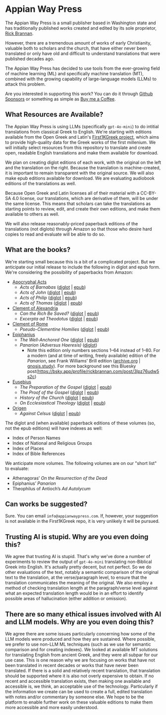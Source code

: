 # Appian Way Press

The Appian Way Press is a small publisher based in Washington state and has traditionally published works created and edited by its sole proprietor, [Rick Brannan](https://github.com/RickBrannan).

However, there are a tremendous amount of works of early Christianity, valuable both to scholars and the church, that have either never been translated or only have old and difficult to understand translations that were published decades ago.

The Appian Way Press has decided to use tools from the ever-growing field of machine learning (ML) and specifically machine translation (MT), combined with the growing capability of large-language models (LLMs) to attack this problem.

Are you interested in supporting this work? You can do it through [Github Sponsors](https://github.com/sponsors/RickBrannan) or something as simple as [Buy me a Coffee](https://buymeacoffee.com/rickbrannan).

## What Resources are Available?

The Appian Way Press is using LLMs (specifically `gpt-4o-mini`) to do intitial translations from classical Greek to English. We're starting with editions available from the Open Greek and Latin's [First1KGreek project](https://github.com/opengreekandlatin/First1KGreek), which aims to provide high-quality data for the Greek works of the first millenium. We will initially select resources from this repository to translate and create open, readable English translations and make them available for download.

We plan on creating diglot editions of each work, with the original on the left and the translation on the right. Because the translation is machine-created, it is important to remain transparent with the original source. We will also make epub editions available for download. We are evaluating audiobook editions of the translations as well.

Because Open Greek and Latin licenses all of their material with a CC-BY-SA 4.0 license, our translations, which are derivative of them, will be under the same license. This means that scholars can take the translations as starting points to review, edit, and create their own editions, and make them available to others as well.

We will also release reasonably-priced paperback editions of the translations (not diglots) through Amazon so that those who desire hard copies to read and evaluate will be able to do so.

## What are the books?

We're starting small because this is a bit of a complicated project. But we anticipate our initial release to include the following in diglot and epub form. We're considering the possibility of paperbacks from Amazon:

* [Apocryphal Acts](https://github.com/AppianWayPress/ApocryphalActs)
  * _Acts of Barnabas_ ([diglot](https://raw.githubusercontent.com/AppianWayPress/ApocryphalActs/main/diglot/diglot-ActaBarnabae.pdf) | [epub](https://raw.githubusercontent.com/AppianWayPress/ApocryphalActs/main/epub/epub-ActaBarnabae.epub))
  * _Acts of John_ ([diglot](https://raw.githubusercontent.com/AppianWayPress/ApocryphalActs/main/diglot/diglot-ActaJoannis.pdf) | [epub](https://raw.githubusercontent.com/AppianWayPress/ApocryphalActs/main/epub/epub-ActaJoannis.epub))
  * _Acts of Philip_ ([diglot](https://raw.githubusercontent.com/AppianWayPress/ApocryphalActs/main/diglot/diglot-ActaPhilippi.pdf) | [epub](https://raw.githubusercontent.com/AppianWayPress/ApocryphalActs/main/epub/epub-ActaPhilippi.epub))
  * _Acts of Thomas_ ([diglot](https://raw.githubusercontent.com/AppianWayPress/ApocryphalActs/main/diglot/diglot-ActaThomae.pdf) | [epub](https://raw.githubusercontent.com/AppianWayPress/ApocryphalActs/main/epub/epub-ActaThomae.epub))
* [Clement of Alexandria](https://github.com/AppianWayPress/ClementAlexandria)
  * _Can the Rich Be Saved?_ ([diglot](https://raw.githubusercontent.com/AppianWayPress/ClementAlexandria/main/diglot/diglot-QuisDives.pdf) | [epub](https://raw.githubusercontent.com/AppianWayPress/ClementAlexandria/main/epub/epub-QuisDives.epub))
  * _Excerpta ad Theodotus_ ([diglot](https://raw.githubusercontent.com/AppianWayPress/ClementAlexandria/main/diglot/diglot-Excerpta.pdf) | [epub](https://raw.githubusercontent.com/AppianWayPress/ClementAlexandria/main/epub/epub-Excerpta.epub))
* [Clement of Rome](https://github.com/AppianWayPress/ClementRome)
  * _Pseudo-Clementine Homilies_ ([diglot](https://raw.githubusercontent.com/AppianWayPress/ClementRome/main/diglot/diglot-Homilies.pdf) | [epub](https://raw.githubusercontent.com/AppianWayPress/ClementRome/main/epub/epub-Homilies.epub))
* [Epiphanius](https://github.com/AppianWayPress/Epiphanius)
  * _The Well-Anchored One_ ([diglot](https://raw.githubusercontent.com/AppianWayPress/Epiphanius/main/diglot/diglot-Ancoratus.pdf) | [epub](https://raw.githubusercontent.com/AppianWayPress/Epiphanius/main/epub/epub-Ancoratus.epub))
  * _Panarion (Adversus Haeresis)_ ([diglot](https://github.com/AppianWayPress/Epiphanius/blob/main/diglot/diglot-Panarion.pdf))
    * Note this edition only numbers sections 1–64 instead of 1–80. For a modern (and at time of writing, freely available) edition of the _Panarion_, see Frank Williams' Brill edition ([archive.org](https://archive.org/details/PanarionEpiphaniusCOMPLETE) | [gnosis.study](https://gnosis.study/library/%D0%9A%D1%80%D0%B8%D1%82%D0%B8%D0%BA%D0%B0/ENG/)). For more background see this Bluesky post(https://bsky.app/profile/rickbrannan.com/post/3lpz76udw5s2c)
* [Eusebius](https://github.com/AppianWayPress/Eusebius)
  * _The Preparation of the Gospel_ ([diglot](https://raw.githubusercontent.com/AppianWayPress/Eusebius/main/diglot/diglot-Preparation.pdf) | [epub](https://raw.githubusercontent.com/AppianWayPress/Eusebius/main/epub/epub-Preparation.epub))
  * _The Proof of the Gospel_ ([diglot](https://raw.githubusercontent.com/AppianWayPress/Eusebius/main/diglot/diglot-Demonstration.pdf) | [epub](https://raw.githubusercontent.com/AppianWayPress/Eusebius/main/epub/epub-Demonstration.epub))
  * _History of the Church_ ([diglot](https://raw.githubusercontent.com/AppianWayPress/Eusebius/main/diglot/diglot-HistoryChurch.pdf) | [epub](https://raw.githubusercontent.com/AppianWayPress/Eusebius/main/epub/epub-HistoryChurch.epub))
  * _On Ecclesiastical Theology_ ([diglot](https://raw.githubusercontent.com/AppianWayPress/Eusebius/main/diglot/diglot-EcclTheology.pdf) | [epub](https://raw.githubusercontent.com/AppianWayPress/Eusebius/main/epub/epub-EcclTheology.epub))
* [Origen](https://github.com/AppianWayPress/Origen)
  * _Against Celsus_ ([diglot](https://raw.githubusercontent.com/AppianWayPress/Origen/main/diglot/diglot-ContraCelsus.pdf) | [epub](https://raw.githubusercontent.com/AppianWayPress/Origen/main/epub/epub-ContraCelsus.epub))

The diglot and (when available) paperback editions of these volumes (so, not the epub editions) will have indexes as well:

* Index of Person Names
* Index of National and Religious Groups
* Index of Places
* Index of Bible References

We anticipate more volumes. The following volumes are on our "short list" to evaluate:

* Athenagoras’ _On the Resurrection of the Dead_
* Epiphanius’ _Panarion_
* Theophilus of Antioch’s _Ad Autolycum_

## Can works be suggested?

Sure. You can email `info@appianwaypress.com`. If, however, your suggestion is not available in the First1KGreek repo, it is very unlikely it will be pursued.

## Trusting AI is stupid. Why are you even doing this?

We agree that trusting AI is stupid. That's why we've done a number of experiments to review the output of `gpt-4o-mini` translating non-Biblical Greek into English. It's actually pretty decent, but not perfect. So we do other evaluations of the text, notably a semantic comparison of the original text to the translation, at the verse/paragraph level, to ensure that the translation communicates the meaning of the original. We also employ a method of checking translation length at the paragraph/verse level against what an expected translation length would be in an effort to identify possible areas of hallucination (either addition or omission).

## There are so many ethical issues involved with AI and LLM models. Why are you even doing this?

We agree there are some issues particularly concerning how some of the LLM models were produced and how they are sustained. Where possible, we prefer to use non-LLM ML techniques (such as we use for semantic comparison and for creating indexes). We looked at available MT solutions for translating English from ancient Greek, and they were all subpar for our use case. This is one reason why we are focusing on works that have not been translated in recent decades or works that have never been translated. If there is a solid and relatively recent translation, that translation should be supported where it is also not overly expensive to obtain. If no recent and accessible translation exists, then making one available and accessible is, we think, an acceptable use of the technology. Particularly if the information we create can be used to create a full, edited translation with notes and/or commentary by someone else. We hope to be the platform to enable further work on these valuable editions to make them more accessible and more easily understood.
